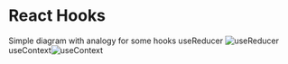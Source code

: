 # React Hooks

Simple diagram with analogy for some hooks
useReducer
![useReducer](https://github.com/ca-trindade/reactHooksLibrary/assets/88114751/776b9ce8-6a16-44bd-8d82-5fb23d7b891c)
useContext![useContext](https://github.com/ca-trindade/reactHooksLibrary/assets/88114751/25ef2f36-0f6c-404d-b5d0-09fc47d8ee51)
